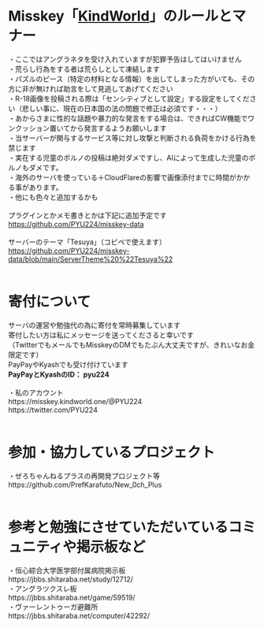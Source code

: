 <h1>Misskey「<a href="https://misskey.kindworld.one/">KindWorld</a>」のルールとマナー</h1>

・ここではアングラネタを受け入れていますが犯罪予告はしてはいけません<br>
・荒らし行為をする者は荒らしとして凍結します<br>
・パズルのピース（特定の材料となる情報）を出してしまった方がいても、その方に非が無ければ助言をして見逃してあげてください<br>
・R-18画像を投稿される際は「センシティブとして設定」する設定をしてください（悲しい事に、現在の日本国の法の問題で修正は必須です・・・）<br>
・あからさまに性的な話題や暴力的な発言をする場合は、できればCW機能でワンクッション置いてから発言するようお願いします<br>
・当サーバーが関与するサービス等に対し攻撃と判断される負荷をかける行為を禁じます<br>
・実在する児童のポルノの投稿は絶対ダメですし、AIによって生成した児童のポルノもダメです。<br>
・海外のサーバを使っている＋CloudFlareの影響で画像添付までに時間がかかる事があります。<br>
・他にも色々と追加するかも<br>
<br>
プラグインとかメモ書きとかは下記に追加予定です<br>
https://github.com/PYU224/misskey-data<br>
<br>
サーバーのテーマ「Tesuya」（コピペで使えます）<br>
https://github.com/PYU224/misskey-data/blob/main/ServerTheme%20%22Tesuya%22<br>
<br>
<h1>寄付について</h1>
サーバの運営や勉強代の為に寄付を常時募集しています<br>
寄付したい方は私にメッセージを送ってくださると幸いです<br>
（TwitterでもメールでもMisskeyのDMでもたぶん大丈夫ですが、きれいなお金限定です）<br>
PayPayやKyashでも受け付けています<br>
<b>PayPayとKyashのID： pyu224</b><br>
<br>
・私のアカウント<br>
https://misskey.kindworld.one/@PYU224<br>
https://twitter.com/PYU224<br>
<br>
<h1>参加・協力しているプロジェクト</h1>
・ぜろちゃんねるプラスの再開発プロジェクト等<br>
https://github.com/PrefKarafuto/New_0ch_Plus<br>
<br>
<h1>参考と勉強にさせていただいているコミュニティや掲示板など</h1>
・恒心綜合大学医学部付属病院掲示板<br>
https://jbbs.shitaraba.net/study/12712/<br>
・アングラツクスレ板<br>
https://jbbs.shitaraba.net/game/59519/<br>
・ヴァーレントゥーガ避難所<br>
https://jbbs.shitaraba.net/computer/42292/<br>
